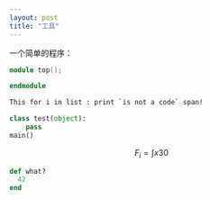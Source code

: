 ```yaml
---
layout: post
title: "工具"
---
```

一个简单的程序：
~~~ verilog
module top();

endmodule
~~~

~~~ bash
This for i in list : print `is not a code` span! 
~~~


~~~ python
class test(object):
    pass
main()
~~~

$$
F_i = \int x 30 
$$

~~~ ruby
def what?
  42
end
~~~


